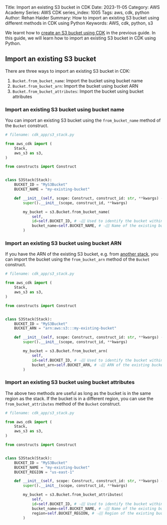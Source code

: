 Title: Import an existing S3 bucket in CDK
Date: 2023-11-05
Category: AWS Academy
Series: AWS CDK
series_index: 1005
Tags: aws, cdk, python
Author: Rehan Haider
Summary: How to import an existing S3 bucket using different methods in CDK using Python
Keywords: AWS, cdk, python, s3


We learnt how to [create an S3 bucket using CDK]({filename}50001000-cdk-s3-create-s3-bucket.md) in the previous guide. In this guide, we will learn how to import an existing S3 bucket in CDK using Python.

## Import an existing S3 bucket

There are three ways to import an existing S3 bucket in CDK:

1. `Bucket.from_bucket_name`: Import the bucket using bucket name
2. `Bucket.from_bucket_arn`: Import the bucket using bucket ARN
3. `Bucket.from_bucket_attributes`: Import the bucket using bucket attributes


### Import an existing S3 bucket using bucket name

You can import an existing S3 bucket using the `from_bucket_name` method of the `Bucket` construct. 

```python
# filename: cdk_app/s3_stack.py

from aws_cdk import (
    Stack,
    aws_s3 as s3,
)

from constructs import Construct


class S3Stack(Stack):
    BUCKET_ID = "MyS3Bucket"
    BUCKET_NAME = "my-existing-bucket"

    def __init__(self, scope: Construct, construct_id: str, **kwargs) -> None:
        super().__init__(scope, construct_id, **kwargs)

        my_bucket = s3.Bucket.from_bucket_name(
            self,
            id=self.BUCKET_ID, # 👈🏽 Used to identify the bucket within CDK
            bucket_name=self.BUCKET_NAME, # 👈🏽 Name of the existing bucket
        )
```


### Import an existing S3 bucket using bucket ARN

If you have the ARN of the existing S3 bucket, e.g. from [another stack]({filename}50000050-cdk-multiple-stacks.md), you can import the bucket using the `from_bucket_arn` method of the `Bucket` construct. 

```python
# filename: cdk_app/s3_stack.py

from aws_cdk import (
    Stack,
    aws_s3 as s3,
)

from constructs import Construct


class S3Stack(Stack):
    BUCKET_ID = "MyS3Bucket"
    BUCKET_ARN = "arn:aws:s3:::my-existing-bucket"

    def __init__(self, scope: Construct, construct_id: str, **kwargs) -> None:
        super().__init__(scope, construct_id, **kwargs)

        my_bucket = s3.Bucket.from_bucket_arn(
            self,
            id=self.BUCKET_ID, # 👈🏽 Used to identify the bucket within CDK
            bucket_arn=self.BUCKET_ARN, # 👈🏽 ARN of the existing bucket
        )
```

### Import an existing S3 bucket using bucket attributes

The above two methods are useful as long as the bucket is in the same region as the stack. If the bucket is in a different region, you can use the `from_bucket_attributes` method of the `Bucket` construct. 

```python
# filename: cdk_app/s3_stack.py

from aws_cdk import (
    Stack,
    aws_s3 as s3,
)

from constructs import Construct


class S3Stack(Stack):
    BUCKET_ID = "MyS3Bucket"
    BUCKET_NAME = "my-existing-bucket"
    BUCKET_REGION = "us-east-1"

    def __init__(self, scope: Construct, construct_id: str, **kwargs) -> None:
        super().__init__(scope, construct_id, **kwargs)

        my_bucket = s3.Bucket.from_bucket_attributes(
            self,
            id=self.BUCKET_ID, # 👈🏽 Used to identify the bucket within CDK
            bucket_name=self.BUCKET_NAME, # 👈🏽 Name of the existing bucket
            region=self.BUCKET_REGION, # 👈🏽 Region of the existing bucket
        )
```